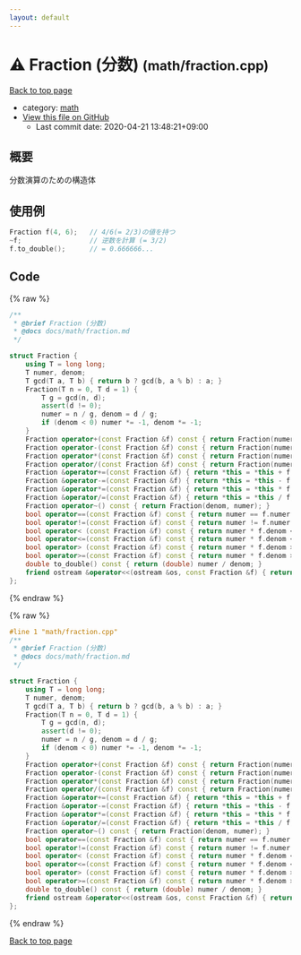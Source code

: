 ```yaml
---
layout: default
---
```


<!-- mathjax config similar to math.stackexchange -->
<script type="text/javascript" async
  src="https://cdnjs.cloudflare.com/ajax/libs/mathjax/2.7.5/MathJax.js?config=TeX-MML-AM_CHTML">
</script>
<script type="text/x-mathjax-config">
  MathJax.Hub.Config({
    TeX: { equationNumbers: { autoNumber: "AMS" }},
    tex2jax: {
      inlineMath: [ ['$','$'] ],
      processEscapes: true
    },
    "HTML-CSS": { matchFontHeight: false },
    displayAlign: "left",
    displayIndent: "2em"
  });
</script>

<script type="text/javascript" src="https://cdnjs.cloudflare.com/ajax/libs/jquery/3.4.1/jquery.min.js"></script>
<script src="https://cdn.jsdelivr.net/npm/jquery-balloon-js@1.1.2/jquery.balloon.min.js" integrity="sha256-ZEYs9VrgAeNuPvs15E39OsyOJaIkXEEt10fzxJ20+2I=" crossorigin="anonymous"></script>
<script type="text/javascript" src="../../assets/js/copy-button.js"></script>
<link rel="stylesheet" href="../../assets/css/copy-button.css" />


# :warning: Fraction (分数) <small>(math/fraction.cpp)</small>

<a href="../../index.html">Back to top page</a>

* category: <a href="../../index.html#7e676e9e663beb40fd133f5ee24487c2">math</a>
* <a href="{{ site.github.repository_url }}/blob/master/math/fraction.cpp">View this file on GitHub</a>
    - Last commit date: 2020-04-21 13:48:21+09:00




## 概要

分数演算のための構造体

## 使用例

```cpp
Fraction f(4, 6);   // 4/6(= 2/3)の値を持つ
~f;                 // 逆数を計算 (= 3/2)
f.to_double();      // = 0.666666...
```


## Code

<a id="unbundled"></a>
{% raw %}
```cpp
/**
 * @brief Fraction (分数)
 * @docs docs/math/fraction.md
 */

struct Fraction {
    using T = long long;
    T numer, denom;
    T gcd(T a, T b) { return b ? gcd(b, a % b) : a; }
    Fraction(T n = 0, T d = 1) {
        T g = gcd(n, d);
        assert(d != 0);
        numer = n / g, denom = d / g;
        if (denom < 0) numer *= -1, denom *= -1;
    }
    Fraction operator+(const Fraction &f) const { return Fraction(numer * f.denom + denom * f.numer, denom * f.denom); }
    Fraction operator-(const Fraction &f) const { return Fraction(numer * f.denom - denom * f.numer, denom * f.denom); }
    Fraction operator*(const Fraction &f) const { return Fraction(numer * f.numer, denom * f.denom); }
    Fraction operator/(const Fraction &f) const { return Fraction(numer * f.denom, denom * f.numer); }
    Fraction &operator+=(const Fraction &f) { return *this = *this + f; }
    Fraction &operator-=(const Fraction &f) { return *this = *this - f; }
    Fraction &operator*=(const Fraction &f) { return *this = *this * f; }
    Fraction &operator/=(const Fraction &f) { return *this = *this / f; }
    Fraction operator~() const { return Fraction(denom, numer); }
    bool operator==(const Fraction &f) const { return numer == f.numer and denom == f.denom; }
    bool operator!=(const Fraction &f) const { return numer != f.numer  or denom != f.denom; }
    bool operator< (const Fraction &f) const { return numer * f.denom <  f.numer * denom; }
    bool operator<=(const Fraction &f) const { return numer * f.denom <= f.numer * denom; }
    bool operator> (const Fraction &f) const { return numer * f.denom >  f.numer * denom; }
    bool operator>=(const Fraction &f) const { return numer * f.denom >= f.numer * denom; }
    double to_double() const { return (double) numer / denom; }
    friend ostream &operator<<(ostream &os, const Fraction &f) { return os << f.numer << " / " << f.denom; }
};

```
{% endraw %}

<a id="bundled"></a>
{% raw %}
```cpp
#line 1 "math/fraction.cpp"
/**
 * @brief Fraction (分数)
 * @docs docs/math/fraction.md
 */

struct Fraction {
    using T = long long;
    T numer, denom;
    T gcd(T a, T b) { return b ? gcd(b, a % b) : a; }
    Fraction(T n = 0, T d = 1) {
        T g = gcd(n, d);
        assert(d != 0);
        numer = n / g, denom = d / g;
        if (denom < 0) numer *= -1, denom *= -1;
    }
    Fraction operator+(const Fraction &f) const { return Fraction(numer * f.denom + denom * f.numer, denom * f.denom); }
    Fraction operator-(const Fraction &f) const { return Fraction(numer * f.denom - denom * f.numer, denom * f.denom); }
    Fraction operator*(const Fraction &f) const { return Fraction(numer * f.numer, denom * f.denom); }
    Fraction operator/(const Fraction &f) const { return Fraction(numer * f.denom, denom * f.numer); }
    Fraction &operator+=(const Fraction &f) { return *this = *this + f; }
    Fraction &operator-=(const Fraction &f) { return *this = *this - f; }
    Fraction &operator*=(const Fraction &f) { return *this = *this * f; }
    Fraction &operator/=(const Fraction &f) { return *this = *this / f; }
    Fraction operator~() const { return Fraction(denom, numer); }
    bool operator==(const Fraction &f) const { return numer == f.numer and denom == f.denom; }
    bool operator!=(const Fraction &f) const { return numer != f.numer  or denom != f.denom; }
    bool operator< (const Fraction &f) const { return numer * f.denom <  f.numer * denom; }
    bool operator<=(const Fraction &f) const { return numer * f.denom <= f.numer * denom; }
    bool operator> (const Fraction &f) const { return numer * f.denom >  f.numer * denom; }
    bool operator>=(const Fraction &f) const { return numer * f.denom >= f.numer * denom; }
    double to_double() const { return (double) numer / denom; }
    friend ostream &operator<<(ostream &os, const Fraction &f) { return os << f.numer << " / " << f.denom; }
};

```
{% endraw %}

<a href="../../index.html">Back to top page</a>

